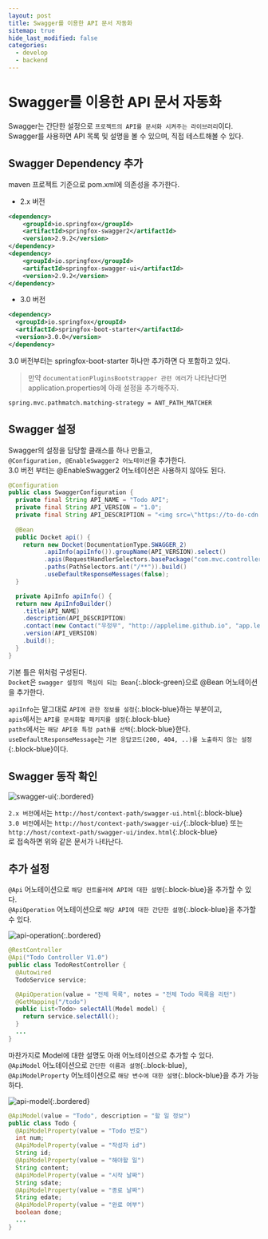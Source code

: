 ```yaml
---
layout: post
title: Swagger를 이용한 API 문서 자동화
sitemap: true
hide_last_modified: false
categories:
  - develop
  - backend
---
```


# Swagger를 이용한 API 문서 자동화
Swagger는 간단한 설정으로 `프로젝트의 API를 문서화 시켜주는 라이브러리`이다.  
Swagger를 사용하면 API 목록 및 설명을 볼 수 있으며, 직접 테스트해볼 수 있다.

## Swagger Dependency 추가
maven 프로젝트 기준으로 pom.xml에 의존성을 추가한다.  

- 2.x 버전  

```xml
<dependency>
    <groupId>io.springfox</groupId>
    <artifactId>springfox-swagger2</artifactId>
    <version>2.9.2</version> 
</dependency>
<dependency>
    <groupId>io.springfox</groupId>
    <artifactId>springfox-swagger-ui</artifactId>
    <version>2.9.2</version>
</dependency>
```

- 3.0 버전

```xml
<dependency>
  <groupId>io.springfox</groupId>
  <artifactId>springfox-boot-starter</artifactId>
  <version>3.0.0</version>
</dependency>
```
3.0 버전부터는 springfox-boot-starter 하나만 추가하면 다 포함하고 있다.

> 만약 `documentationPluginsBootstrapper 관련 에러`가 나타난다면  
application.properties에 아래 설정을 추가해주자.

```properties
spring.mvc.pathmatch.matching-strategy = ANT_PATH_MATCHER
```

## Swagger 설정
Swagger의 설정을 담당할 클래스를 하나 만들고,  
`@Configuration, @EnableSwagger2 어노테이션`을 추가한다.  
3.0 버전 부터는 @EnableSwagger2 어노테이션은 사용하지 않아도 된다.

```java
@Configuration
public class SwaggerConfiguration {
  private final String API_NAME = "Todo API";
  private final String API_VERSION = "1.0";
  private final String API_DESCRIPTION = "<img src=\"https://to-do-cdn.microsoft.com/static-assets/c87265a87f887380a04cf21925a56539b29364b51ae53e089c3ee2b2180148c6/icons/logo.png\" width=\"50\"><h3>Todo API 1.0</h3>Swagger를 이용한 Todo list API";
    
  @Bean
  public Docket api() {
    return new Docket(DocumentationType.SWAGGER_2)
          .apiInfo(apiInfo()).groupName(API_VERSION).select()
          .apis(RequestHandlerSelectors.basePackage("com.mvc.controller"))
          .paths(PathSelectors.ant("/**")).build()
          .useDefaultResponseMessages(false);
  }

  private ApiInfo apiInfo() {
  return new ApiInfoBuilder()
    .title(API_NAME)
    .description(API_DESCRIPTION) 
    .contact(new Contact("우정무", "http://applelime.github.io", "app.le@kakao.com"))
    .version(API_VERSION)
    .build();
  }
}
```
기본 틀은 위처럼 구성된다.  
`Docket`은 `swagger 설정의 핵심이 되는 Bean`{:.block-green}으로 @Bean 어노테이션을 추가한다.  

`apiInfo`는 말그대로 `API에 관한 정보를 설정`{:.block-blue}하는 부분이고,  
`apis`에서는 `API를 문서화할 패키지를 설정`{:.block-blue}  
`paths`에서는 `해당 API중 특정 path를 선택`{:.block-blue}한다.  
`useDefaultResponseMessage`는 `기본 응답코드(200, 404, ..)를 노출하지 않는 설정`{:.block-blue}이다.

## Swagger 동작 확인
![swagger-ui](/assets/img/blog/develop/back/swagger/swagger-ui.jpg){:.bordered}  

`2.x 버전`에서는 `http://host/context-path/swagger-ui.html`{:.block-blue}  
`3.0 버전`에서는 `http://host/context-path/swagger-ui/`{:.block-blue} 또는 `http://host/context-path/swagger-ui/index.html`{:.block-blue}  
로 접속하면 위와 같은 문서가 나타난다.  

## 추가 설정
`@Api` 어노테이션으로 `해당 컨트롤러에 API에 대한 설명`{:.block-blue}을 추가할 수 있다.  
`@ApiOperation` 어노테이션으로 `해당 API에 대한 간단한 설명`{:.block-blue}을 추가할 수 있다.  

![api-operation](/assets/img/blog/develop/back/swagger/api-operation.jpg){:.bordered}  

```java
@RestController
@Api("Todo Controller V1.0")
public class TodoRestController {
  @Autowired
  TodoService service;

  @ApiOperation(value = "전체 목록", notes = "전체 Todo 목록을 리턴")
  @GetMapping("/todo")
  public List<Todo> selectAll(Model model) {
    return service.selectAll();
  }
  ...
}
```


마찬가지로 Model에 대한 설명도 아래 어노테이션으로 추가할 수 있다.  
`@ApiModel` 어노테이션으로 `간단한 이름과 설명`{:.block-blue},  
`@ApiModelProperty` 어노테이션으로 `해당 변수에 대한 설명`{:.block-blue}을 추가 가능하다.

![api-model](/assets/img/blog/develop/back/swagger/api-model.jpg){:.bordered} 

```java
@ApiModel(value = "Todo", description = "할 일 정보")
public class Todo {
  @ApiModelProperty(value = "Todo 번호")
  int num;
  @ApiModelProperty(value = "작성자 id")
  String id;
  @ApiModelProperty(value = "해야할 일")
  String content;
  @ApiModelProperty(value = "시작 날짜")
  String sdate;
  @ApiModelProperty(value = "종료 날짜")
  String edate;
  @ApiModelProperty(value = "완료 여부")
  boolean done;
  ...
}
```
